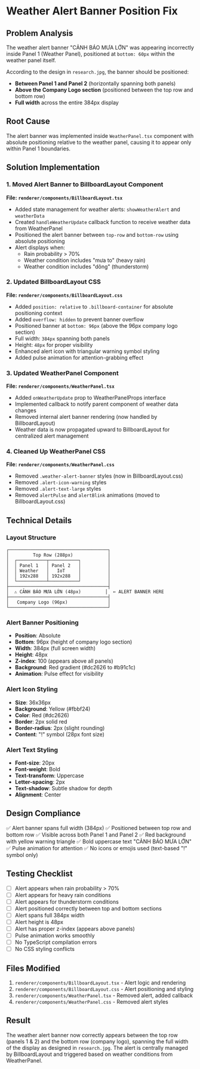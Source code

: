 # Weather Alert Banner Position Fix

## Problem Analysis

The weather alert banner "CẢNH BÁO MƯA LỚN" was appearing incorrectly inside Panel 1 (Weather Panel), positioned at `bottom: 60px` within the weather panel itself.

According to the design in `research.jpg`, the banner should be positioned:

- **Between Panel 1 and Panel 2** (horizontally spanning both panels)
- **Above the Company Logo section** (positioned between the top row and bottom row)
- **Full width** across the entire 384px display

## Root Cause

The alert banner was implemented inside `WeatherPanel.tsx` component with absolute positioning relative to the weather panel, causing it to appear only within Panel 1 boundaries.

## Solution Implementation

### 1. Moved Alert Banner to BillboardLayout Component

**File: `renderer/components/BillboardLayout.tsx`**

- Added state management for weather alerts: `showWeatherAlert` and `weatherData`
- Created `handleWeatherUpdate` callback function to receive weather data from WeatherPanel
- Positioned the alert banner between `top-row` and `bottom-row` using absolute positioning
- Alert displays when:
  - Rain probability > 70%
  - Weather condition includes "mưa to" (heavy rain)
  - Weather condition includes "dông" (thunderstorm)

### 2. Updated BillboardLayout CSS

**File: `renderer/components/BillboardLayout.css`**

- Added `position: relative` to `.billboard-container` for absolute positioning context
- Added `overflow: hidden` to prevent banner overflow
- Positioned banner at `bottom: 96px` (above the 96px company logo section)
- Full width: `384px` spanning both panels
- Height: `48px` for proper visibility
- Enhanced alert icon with triangular warning symbol styling
- Added pulse animation for attention-grabbing effect

### 3. Updated WeatherPanel Component

**File: `renderer/components/WeatherPanel.tsx`**

- Added `onWeatherUpdate` prop to WeatherPanelProps interface
- Implemented callback to notify parent component of weather data changes
- Removed internal alert banner rendering (now handled by BillboardLayout)
- Weather data is now propagated upward to BillboardLayout for centralized alert management

### 4. Cleaned Up WeatherPanel CSS

**File: `renderer/components/WeatherPanel.css`**

- Removed `.weather-alert-banner` styles (now in BillboardLayout.css)
- Removed `.alert-icon-warning` styles
- Removed `.alert-text-large` styles
- Removed `alertPulse` and `alertBlink` animations (moved to BillboardLayout.css)

## Technical Details

### Layout Structure

```
┌─────────────────────────────────────┐
│         Top Row (288px)             │
│  ┌───────────┬───────────┐          │
│  │ Panel 1   │ Panel 2   │          │
│  │ Weather   │   IoT     │          │
│  │ 192x288   │ 192x288   │          │
│  └───────────┴───────────┘          │
├─────────────────────────────────────┤
│  ⚠ CẢNH BÁO MƯA LỚN (48px)         │  ← ALERT BANNER HERE
├─────────────────────────────────────┤
│   Company Logo (96px)               │
└─────────────────────────────────────┘
```

### Alert Banner Positioning

- **Position**: Absolute
- **Bottom**: 96px (height of company logo section)
- **Width**: 384px (full screen width)
- **Height**: 48px
- **Z-index**: 100 (appears above all panels)
- **Background**: Red gradient (#dc2626 to #b91c1c)
- **Animation**: Pulse effect for visibility

### Alert Icon Styling

- **Size**: 36x36px
- **Background**: Yellow (#fbbf24)
- **Color**: Red (#dc2626)
- **Border**: 2px solid red
- **Border-radius**: 2px (slight rounding)
- **Content**: "!" symbol (28px font size)

### Alert Text Styling

- **Font-size**: 20px
- **Font-weight**: Bold
- **Text-transform**: Uppercase
- **Letter-spacing**: 2px
- **Text-shadow**: Subtle shadow for depth
- **Alignment**: Center

## Design Compliance

✅ Alert banner spans full width (384px)
✅ Positioned between top row and bottom row
✅ Visible across both Panel 1 and Panel 2
✅ Red background with yellow warning triangle
✅ Bold uppercase text "CẢNH BÁO MƯA LỚN"
✅ Pulse animation for attention
✅ No icons or emojis used (text-based "!" symbol only)

## Testing Checklist

- [ ] Alert appears when rain probability > 70%
- [ ] Alert appears for heavy rain conditions
- [ ] Alert appears for thunderstorm conditions
- [ ] Alert positioned correctly between top and bottom sections
- [ ] Alert spans full 384px width
- [ ] Alert height is 48px
- [ ] Alert has proper z-index (appears above panels)
- [ ] Pulse animation works smoothly
- [ ] No TypeScript compilation errors
- [ ] No CSS styling conflicts

## Files Modified

1. `renderer/components/BillboardLayout.tsx` - Alert logic and rendering
2. `renderer/components/BillboardLayout.css` - Alert positioning and styling
3. `renderer/components/WeatherPanel.tsx` - Removed alert, added callback
4. `renderer/components/WeatherPanel.css` - Removed alert styles

## Result

The weather alert banner now correctly appears between the top row (panels 1 & 2) and the bottom row (company logo), spanning the full width of the display as designed in `research.jpg`. The alert is centrally managed by BillboardLayout and triggered based on weather conditions from WeatherPanel.
